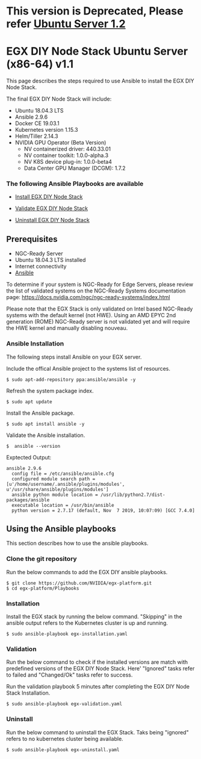 # This version is Deprecated, Please refer [Ubuntu Server 1.2](https://github.com/NVIDIA/egx-platform/blob/master/playbooks/Ubuntu_Server_v1.2.md)

<h1> EGX DIY Node Stack Ubuntu Server (x86-64) v1.1 </h1>

This page describes the steps required to use Ansible to install the EGX DIY Node Stack.

The final EGX DIY Node Stack will include:

- Ubuntu 18.04.3 LTS
- Ansible 2.9.6
- Docker CE 19.03.1
- Kubernetes version 1.15.3
- Helm/Tiller 2.14.3
- NVIDIA GPU Operator (Beta Version)
  - NV containerized driver: 440.33.01
  - NV container toolkit: 1.0.0-alpha.3
  - NV K8S device plug-in: 1.0.0-beta4
  - Data Center GPU Manager (DCGM): 1.7.2

### The following Ansible Playbooks are available

- [Install EGX DIY Node Stack](https://github.com/NVIDIA/egx-platform/blob/master/Playbooks/egx-installation.yaml)

- [Validate EGX DIY Node Stack ](https://github.com/NVIDIA/egx-platform/blob/master/Playbooks/egx-validation.yaml)

- [Uninstall EGX DIY Node Stack](https://github.com/NVIDIA/egx-platform/blob/master/Playbooks/egx-uninstall.yaml)

## Prerequisites

- NGC-Ready Server
- Ubuntu 18.04.3 LTS installed
- Internet connectivity
- [Ansible](#Ansible-Installation) 

To determine if your system is NGC-Ready for Edge Servers, please review the list of validated systems on the NGC-Ready Systems documentation page: https://docs.nvidia.com/ngc/ngc-ready-systems/index.html

Please note that the EGX Stack is only validated on Intel based NGC-Ready systems with the default kernel (not HWE). Using an AMD EPYC 2nd generation (ROME) NGC-Ready server is not validated yet and will require the HWE kernel and manually disabling nouveau.
 
### Ansible Installation
The following steps install Ansible on your EGX server.

Include the offical Ansible project to the systems list of resources.

```
$ sudo apt-add-repository ppa:ansible/ansible -y
```

Refresh the system package index.

```
$ sudo apt update
```

Install the Ansible package.

```
$ sudo apt install ansible -y
```

Validate the Ansible installation.

```
$  ansible --version
```

Exptected Output:
```
ansible 2.9.6
  config file = /etc/ansible/ansible.cfg
  configured module search path = [u'/home/username/.ansible/plugins/modules', u'/usr/share/ansible/plugins/modules']
  ansible python module location = /usr/lib/python2.7/dist-packages/ansible
  executable location = /usr/bin/ansible
  python version = 2.7.17 (default, Nov  7 2019, 10:07:09) [GCC 7.4.0]
```

## Using the Ansible playbooks 
This section describes how to use the ansible playbooks.

### Clone the git repository

Run the below commands to add the EGX DIY ansible playbooks.

```
$ git clone https://github.com/NVIDIA/egx-platform.git
$ cd egx-platform/Playbooks
```

### Installation

Install the EGX stack by running the below command. "Skipping" in the ansible output refers to the Kubernetes cluster is up and running.

```
$ sudo ansible-playbook egx-installation.yaml
```

### Validation

Run the below command to check if the installed versions are match with predefined versions of the EGX DIY Node Stack. Here' "Ignored" tasks refer to failed and "Changed/Ok" tasks refer to success.

Run the validation playbook 5 minutes after completing the EGX DIY Node Stack Installation.

```
$ sudo ansible-playbook egx-validation.yaml
```

### Uninstall

Run the below command to uninstall the EGX Stack. Taks being "ignored" refers to no kubernetes cluster being available.

```
$ sudo ansible-playbook egx-uninstall.yaml
```
